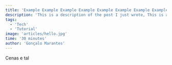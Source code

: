 ```yaml
---
title: 'Example Example Example Example Example Example Example Example Example Example'
description: 'This is a description of the post I just wrote, This is a description of the post I just wrote, This is a description of the post I just wrote, This is a description of the post I just wrote, This is a description of the post I just wrote. This is a description of the post I just wrote. This is a description of the post I just wrote. This is a description of the post I just wrote. This is a description of the post I just wrote. This is a description of the post I just wrote. This is a description of the post I just wrote. This is a description of the post I just wrote. This is a description of the post I just wrote, This is a description of the post I just wrote, This is a description of the post I just wrote, This is a description of the post I just wrote, This is a description of the post I just wrote. This is a description of the post I just wrote. This is a description of the post I just wrote. This is a description of the post I just wrote. This is a description of the post I just wrote. This is a description of the post I just wrote. This is a description of the post I just wrote. This is a description of the post I just wrote'
tags:
  - 'Tech'
  - 'Tutorial'
image: 'articles/hello.jpg'
time: '30 minutes'
author: 'Gonçalo Marantes'
---
```


Cenas e tal
